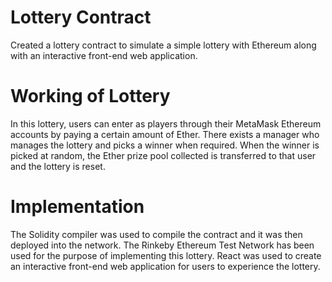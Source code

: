 # Lottery Contract
Created a lottery contract to simulate a simple lottery with Ethereum along with an interactive front-end web application.

# Working of Lottery
In this lottery, users can enter as players through their MetaMask Ethereum accounts by paying a certain amount of Ether.
There exists a manager who manages the lottery and picks a winner when required.
When the winner is picked at random, the Ether prize pool collected is transferred to that user and the lottery is reset.

# Implementation
The Solidity compiler was used to compile the contract and it was then deployed into the network.
The Rinkeby Ethereum Test Network has been used for the purpose of implementing this lottery.
React was used to create an interactive front-end web application for users to experience the lottery.

